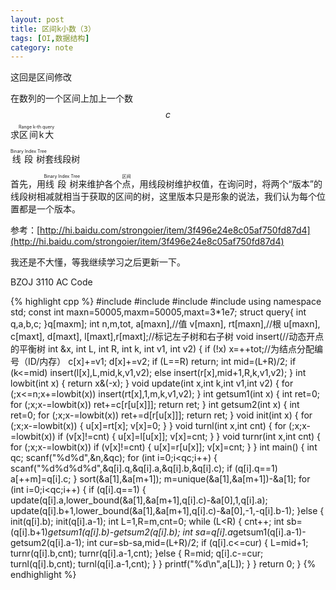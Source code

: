 ```yaml
---
layout: post
title: 区间k小数（3）
tags: [OI,数据结构]
category: note
---
```


这回是区间修改

在数列的一个区间上加上一个数$$c$$求<ruby>区间k大<rt>Range k-th query</rt></ruby>

<ruby>线段树<rt>Binary Index Tree</rt></ruby>套线段树

首先，用<ruby>线段树<rt>Binary Index Tree</rt></ruby>来维护各个<ruby>点<rt>区间</rt></ruby>，用线段树维护权值，在询问时，将两个“版本”的线段树相减就相当于获取的区间的树，这里版本只是形象的说法，我们认为每个位置都是一个版本。

参考：[http://hi.baidu.com/strongoier/item/3f496e24e8c05af750fd87d4](http://hi.baidu.com/strongoier/item/3f496e24e8c05af750fd87d4)

我还是不大懂，等我继续学习之后更新一下。

BZOJ 3110 AC Code

{% highlight cpp %}
#include <iostream>
#include <cstdio>
#include <cstring>
#include <algorithm>
using namespace std;
const int maxn=50005,maxm=50005,maxt=3*1e7;
struct query{
	int q,a,b,c;
}q[maxm];
int n,m,tot,
	a[maxn],//值
	v[maxn],
	rt[maxn],//根
	u[maxn],
	c[maxt],
	d[maxt],
	l[maxt],r[maxt];//标记左子树和右子树
void insert(//动态开点的平衡树
		int &x,
		int L,
		int R,
		int k,
		int v1,
		int v2)
{
	if (!x)
		x=++tot;//为结点分配编号（ID/内存）
	c[x]+=v1;
	d[x]+=v2;
	if (L==R)
		return;
	int mid=(L+R)/2;
	if (k<=mid)
		insert(l[x],L,mid,k,v1,v2);
	else
		insert(r[x],mid+1,R,k,v1,v2);
}
int lowbit(int x)
{
	return x&(-x);
}
void update(int x,int k,int v1,int v2)
{
	for (;x<=n;x+=lowbit(x))
		insert(rt[x],1,m,k,v1,v2);
}
int getsum1(int x)
{
	int ret=0;
	for (;x;x-=lowbit(x))
		ret+=c[r[u[x]]];
	return ret;
}
int getsum2(int x)
{
	int ret=0;
	for (;x;x-=lowbit(x))
		ret+=d[r[u[x]]];
	return ret;
}
void init(int x)
{
	for (;x;x-=lowbit(x))
	{
		u[x]=rt[x];
		v[x]=0;
	}
}
void turnl(int x,int cnt)
{
	for (;x;x-=lowbit(x))
		if (v[x]!=cnt)
		{
			u[x]=l[u[x]];
			v[x]=cnt;
		}
}
void turnr(int x,int cnt)
{
	for (;x;x-=lowbit(x))
		if (v[x]!=cnt)
		{
			u[x]=r[u[x]];
			v[x]=cnt;
		}
}
int main()
{
	int qc;
	scanf("%d%d",&n,&qc);
	for (int i=0;i<qc;i++)
	{
		scanf("%d%d%d%d",&q[i].q,&q[i].a,&q[i].b,&q[i].c);
		if (q[i].q==1)
			a[++m]=q[i].c;
	}
	sort(&a[1],&a[m+1]);
	m=unique(&a[1],&a[m+1])-&a[1];
	for (int i=0;i<qc;i++)
	{
		if (q[i].q==1)
		{
			update(q[i].a,lower_bound(&a[1],&a[m+1],q[i].c)-&a[0],1,q[i].a);
			update(q[i].b+1,lower_bound(&a[1],&a[m+1],q[i].c)-&a[0],-1,-q[i].b-1);
		}else
		{
			init(q[i].b);
			init(q[i].a-1);
			int L=1,R=m,cnt=0;
			while (L<R)
			{
				cnt++;
				int sb=(q[i].b+1)*getsum1(q[i].b)-getsum2(q[i].b);
				int sa=q[i].a*getsum1(q[i].a-1)-getsum2(q[i].a-1);
				int cur=sb-sa,mid=(L+R)/2;
				if (q[i].c<=cur)
				{
					L=mid+1;
					turnr(q[i].b,cnt);
					turnr(q[i].a-1,cnt);
				}else
				{
					R=mid;
					q[i].c-=cur;
					turnl(q[i].b,cnt);
					turnl(q[i].a-1,cnt);
				}
			}
			printf("%d\n",a[L]);
		}
	}
	return 0;
}
{% endhighlight %}

